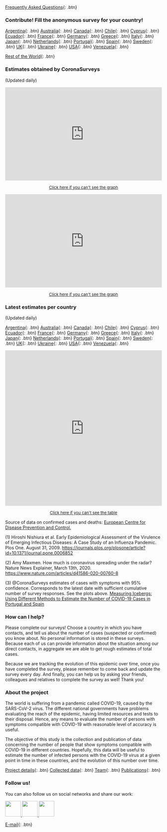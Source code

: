 [Frequently Asked Questions](info/FAQ/){: .btn}

### Contribute! Fill the anonymous survey for your country!

[Argentina](https://tinyurl.com/coronasurveysargentina){: .btn}
[Australia](https://tinyurl.com/coronasurveysaustralia){: .btn}
[Canada](https://tinyurl.com/coronasurveyscanada){: .btn}
[Chile](https://tinyurl.com/coronasurveyschile){: .btn}
[Cyprus](https://tinyurl.com/coronasurveyscyprus){: .btn}
[Ecuador](https://tinyurl.com/coronasurveysecuador){: .btn}
[France](https://tinyurl.com/coronasurveysfrance){: .btn}
[Germany](https://tinyurl.com/coronasurveysgermany){: .btn}
[Greece](https://tinyurl.com/coronasurveysgreece){: .btn}
[Italy](https://tinyurl.com/coronasurveysitaly){: .btn}
[Japan](https://tinyurl.com/coronasurveysjapan){: .btn}
[Netherlands](https://tinyurl.com/coronasurveysnetherlands){: .btn}
[Portugal](https://tinyurl.com/coronasurveysportugal){: .btn}
[Spain](https://tinyurl.com/coronasurveysspain){: .btn}
[Sweden](https://tinyurl.com/coronasurveyssweden){: .btn}
[UK](https://tinyurl.com/coronasurveysuk){: .btn}
[Ukraine](https://tinyurl.com/coronasurveysukraine){: .btn}
[USA](https://tinyurl.com/coronasurveysusa){: .btn}
[Venezuela](https://tinyurl.com/coronasurveysvenezuela){: .btn}

[Rest of the World](https://tinyurl.com/coronasurveysworld){: .btn}


### Estimates obtained by CoronaSurveys

(Updated daily)
<iframe src="https://coronasurveys.org/grafana/d-solo/G_Aw4CrZk/coronasurveys?tab=advanced&panelId=20&orgId=1&from=1584576000000" width="100%" height="300" frameborder="0"></iframe> 

<a href="https://coronasurveys.org/grafana/d-solo/G_Aw4CrZk/coronasurveys?tab=advanced&panelId=20&orgId=1&from=1584576000000" > <center><font size="2"><u>Click here if you can't see the graph</u></font></center></a> 

<iframe src="https://coronasurveys.org/grafana/d-solo/G_Aw4CrZk/coronasurveys?tab=advanced&panelId=19&orgId=1&from=1584576000000" width="100%" height="300" frameborder="0"></iframe>

<a href="https://coronasurveys.org/grafana/d-solo/G_Aw4CrZk/coronasurveys?tab=advanced&panelId=19&orgId=1&from=1584576000000" > <center><font size="2"><u>Click here if you can't see the graph</u></font></center></a> 

### Latest estimates per country

(Updated daily)


[Argentina](https://covid19.algolysis.com/grafana/d-solo/G_Aw4CrZk/coronasurveys?orgId=1&from=1583934918142&var-code=AR&var-country=Argentina&panelId=10){: .btn}
[Australia](https://covid19.algolysis.com/grafana/d-solo/G_Aw4CrZk/coronasurveys?orgId=1&from=1583934918142&var-code=AU&var-country=Australia&panelId=10){: .btn}
[Canada](https://covid19.algolysis.com/grafana/d-solo/G_Aw4CrZk/coronasurveys?orgId=1&from=1583934918142&var-code=CA&var-country=Canada&panelId=10){: .btn}
[Chile](https://covid19.algolysis.com/grafana/d-solo/G_Aw4CrZk/coronasurveys?orgId=1&from=1583934918142&var-code=CL&var-country=Chile&panelId=10){: .btn}
[Cyprus](https://covid19.algolysis.com/grafana/d-solo/G_Aw4CrZk/coronasurveys?orgId=1&from=1583934918142&var-code=CY&var-country=Cyprus&panelId=10){: .btn}
[Ecuador](https://covid19.algolysis.com/grafana/d-solo/G_Aw4CrZk/coronasurveys?orgId=1&from=1583934918142&var-code=EC&var-country=Ecuador&panelId=10){: .btn}
[France](https://covid19.algolysis.com/grafana/d-solo/G_Aw4CrZk/coronasurveys?orgId=1&from=1583934918142&var-code=FR&var-country=France&panelId=10){: .btn}
[Germany](https://covid19.algolysis.com/grafana/d-solo/G_Aw4CrZk/coronasurveys?orgId=1&from=1583934918142&var-code=DE&var-country=Germany&panelId=10){: .btn}
[Greece](https://covid19.algolysis.com/grafana/d-solo/G_Aw4CrZk/coronasurveys?orgId=1&from=1583934918142&var-code=GR&var-country=Greece&panelId=10){: .btn}
[Italy](https://covid19.algolysis.com/grafana/d-solo/G_Aw4CrZk/coronasurveys?orgId=1&from=1583934918142&var-code=IT&var-country=Italy&panelId=10){: .btn}
[Japan](https://covid19.algolysis.com/grafana/d-solo/G_Aw4CrZk/coronasurveys?orgId=1&from=1583934918142&var-code=JP&var-country=Japan&panelId=10){: .btn}
[Netherlands](https://covid19.algolysis.com/grafana/d-solo/G_Aw4CrZk/coronasurveys?orgId=1&from=1583934918142&var-code=NL&var-country=Netherlands&panelId=10){: .btn}
[Portugal](https://covid19.algolysis.com/grafana/d-solo/G_Aw4CrZk/coronasurveys?orgId=1&from=1583934918142&var-code=PT&var-country=Portugal&panelId=10){: .btn}
[Spain](https://covid19.algolysis.com/grafana/d-solo/G_Aw4CrZk/coronasurveys?orgId=1&from=1583934918142&var-code=ES&var-country=Spain&panelId=10){: .btn}
[Sweden](https://covid19.algolysis.com/grafana/d-solo/G_Aw4CrZk/coronasurveys?orgId=1&from=1583934918142&var-code=SE&var-country=Sweden&panelId=10){: .btn}
[UK](https://covid19.algolysis.com/grafana/d-solo/G_Aw4CrZk/coronasurveys?orgId=1&from=1583934918142&var-code=BG&var-country=UK&panelId=10){: .btn}
[Ukraine](https://covid19.algolysis.com/grafana/d-solo/G_Aw4CrZk/coronasurveys?orgId=1&from=1583934918142&var-code=UA&var-country=Ukraine&panelId=10){: .btn}
[USA](https://covid19.algolysis.com/grafana/d-solo/G_Aw4CrZk/coronasurveys?orgId=1&from=1583934918142&var-code=US&var-country=USA&panelId=10){: .btn}
[Venezuela](https://covid19.algolysis.com/grafana/d-solo/G_Aw4CrZk/coronasurveys?orgId=1&from=1583934918142&var-code=VE&var-country=Venezuela&panelId=10){: .btn}



<iframe src="https://coronasurveys.org/grafana/d-solo/G_Aw4CrZk/coronasurveys?tab=advanced&panelId=24&orgId=1&from=1583610808303" width="100%" height="500" frameborder="0">
</iframe>

<a href="https://coronasurveys.org/grafana/d-solo/G_Aw4CrZk/coronasurveys?tab=advanced&panelId=24&orgId=1&from=1583610808303" > <center><font size="2"><u>Click here if you can't see the table</u></font></center></a> 

Source of data on confirmed cases and deaths: [European Centre for Disease Prevention and Control.](https://www.ecdc.europa.eu/en/covid-19-pandemic)

(1) Hiroshi Nishiura et al. Early Epidemiological Assessment of the Virulence of Emerging Infectious Diseases: A Case Study of an Influenza Pandemic. Plos One. August 31, 2009. <https://journals.plos.org/plosone/article?id=10.1371/journal.pone.0006852>

(2) Amy Maxmen. How much is coronavirus spreading under the radar? Nature News Explainer, March 13th, 2020. <https://www.nature.com/articles/d41586-020-00760-8>

(3) @CoronaSurveys estimates of cases with symptoms with 95% confidence. Corresponds to the latest date with sufficient cumulative number of survey responses. See the plots above. [Measuring Icebergs: Using Different Methods to Estimate the Number of COVID-19 Cases in Portugal and Spain](https://github.com/GCGImdea/coronasurveys/blob/master/reports/2020-03-29-CaseEstimation.pdf)

### How can I help?

Please complete our surveys! Choose a country in which you have contacts, and tell us about the number of cases (suspected or confirmed) you know about. No personal information is stored in these surveys. Because each of us can provide information about the situation among our direct contacts, in aggregate we are able to get rough estimates of total cases.

Because we are tracking the evolution of this epidemic over time, once you have completed the survey, please remember to come back and update the survey every day. And finally, you can help us by asking your friends, colleagues and relatives to complete the survey as well! Thank you!

### About the project

The world is suffering from a pandemic called COVID-19, caused by the SARS-CoV-2 virus. The different national governments have problems evaluating the reach of the epidemic, having limited resources and tests to their disposal. Hence, any means to evaluate the number of persons with symptoms compatible with COVID-19 with reasonable level of accuracy is useful.

The objective of this study is the collection and publication of data concerning the number of people that show symptoms compatible with COVID-19 in different countries. Hopefully, this data will be useful to estimate the number of infected persons with the COVID-19 virus at a given point in time in these countries, and the evolution of this number over time.

[Project details](https://github.com/GCGImdea/coronasurveys/){: .btn}
[Collected data](https://github.com/GCGImdea/coronasurveys/tree/master/data/){: .btn}
[Team](info/team/){: .btn}
[Publications](info/publications/){: .btn}


### Follow us!

You can also follow us on social networks and share our work:

<a href="https://www.facebook.com/groups/209076966867175/">
         <img src="https://github.com/GCGImdea/coronasurveys/raw/master/logos/other/facebook.png" height="50" width="50">
</a> <a href="https://twitter.com/coronasurveys">
         <img src="https://github.com/GCGImdea/coronasurveys/raw/master/logos/other/twitter.png" height="50" width="50">
</a> <a href="https://www.instagram.com/coronasurveys/">
         <img src="https://github.com/GCGImdea/coronasurveys/raw/master/logos/other/instagram.png" height="50" width="50">
</a>

[E-mail](mailto:coronasurveys@gmail.com){: .btn}

